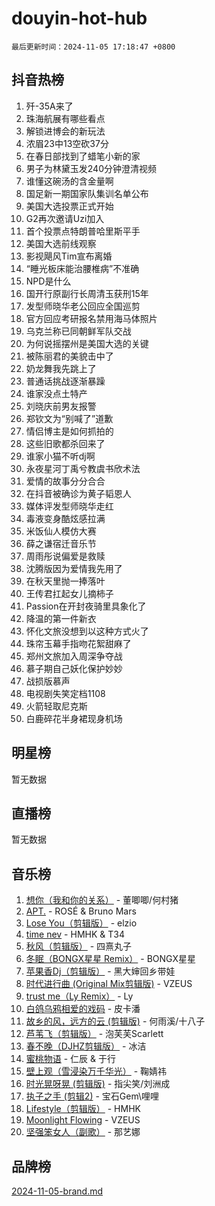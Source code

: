 # douyin-hot-hub

`最后更新时间：2024-11-05 17:18:47 +0800`

## 抖音热榜

1. 歼-35A来了
1. 珠海航展有哪些看点
1. 解锁进博会的新玩法
1. 浓眉23中13空砍37分
1. 在春日部找到了蜡笔小新的家
1. 男子为林黛玉发240分钟澄清视频
1. 谁懂这碗汤的含金量啊
1. 国足新一期国家队集训名单公布
1. 美国大选投票正式开始
1. G2再次邀请Uzi加入
1. 首个投票点特朗普哈里斯平手
1. 美国大选前线观察
1. 影视飓风Tim宣布离婚
1. “睡光板床能治腰椎病”不准确
1. NPD是什么
1. 国开行原副行长周清玉获刑15年
1. 发型师晓华老公回应全国巡剪
1. 官方回应考研报名禁用海马体照片
1. 乌克兰称已同朝鲜军队交战
1. 为何说摇摆州是美国大选的关键
1. 被陈丽君的美貌击中了
1. 奶龙舞我先跳上了
1. 普通话挑战逐渐暴躁
1. 谁家没点土特产
1. 刘晓庆前男友报警
1. 郑钦文为“别喊了”道歉
1. 情侣博主是如何抓拍的
1. 这些旧歌都杀回来了
1. 谁家小猫不听dj啊
1. 永夜星河丁禹兮教虞书欣术法
1. 爱情的故事分分合合
1. 在抖音被确诊为黄子韬恩人
1. 媒体评发型师晓华走红
1. 毒液变身酷炫感拉满
1. 米饭仙人模仿大赛
1. 薛之谦宿迁音乐节
1. 周雨彤说偏爱是救赎
1. 沈腾版因为爱情我先用了
1. 在秋天里抛一捧落叶
1. 王传君扛起女儿摘柿子
1. Passion在开封夜骑里具象化了
1. 降温的第一件新衣
1. 怀化文旅没想到以这种方式火了
1. 珠帘玉幕手指吻花絮甜麻了
1. 郑州文旅加入周深争夺战
1. 慕子期自己妖化保护妙妙
1. 战损版慕声
1. 电视剧失笑定档1108
1. 火箭轻取尼克斯
1. 白鹿碎花半身裙现身机场

## 明星榜

暂无数据

## 直播榜

暂无数据

## 音乐榜

1. [想你（我和你的关系）](https://sf5-hl-cdn-tos.douyinstatic.com/obj/tos-cn-ve-2774/o8QxhcOBDYYX0zqKCjFVQXZ3RBffnRBQEogitG) - 董唧唧/何村猪
1. [APT.](https://sf5-hl-cdn-tos.douyinstatic.com/obj/tos-cn-ve-2774/oUIcRnUtZBV1JgZtxIMCAiiBSVBSEEOCFfkeMQ) - ROSÉ & Bruno Mars
1. [Lose You（剪辑版）](https://sf6-cdn-tos.douyinstatic.com/obj/tos-cn-ve-2774/og9yxQxAWI86iBNr9ojBFMoWTIvDZZb8HwiGY) - elzio
1. [time nev](https://sf5-hl-cdn-tos.douyinstatic.com/obj/tos-cn-ve-2774/oc6aICzpzBCWrhCvDVi2AZmQLt0gIBxfMEfd6i) - HMHK & T34
1. [秋风（剪辑版）](https://sf5-hl-cdn-tos.douyinstatic.com/obj/tos-cn-ve-2774/ocGaU84LfAfzMd2wbXdQFpCGhBiXg82JNMRRie) - 四熹丸子
1. [冬眠（BONGX星星 Remix）](https://sf5-hl-cdn-tos.douyinstatic.com/obj/tos-cn-ve-2774/oMCfFFoE3LwQ7agAgOIG4ieExqkeAsxNBEkLdz) - BONGX星星
1. [苹果香Dj（剪辑版）](https://sf5-hl-cdn-tos.douyinstatic.com/obj/tos-cn-ve-2774/oEeIEQbYGAOspCTRAIeYF4Ok8LgZ8NBaRe4ztR) - 黑大婶回乡带娃
1. [时代进行曲 (Original Mix剪辑版)](https://sf5-hl-cdn-tos.douyinstatic.com/obj/tos-cn-ve-2774/oYrssziLdrtiW6cKABM8n5Vfc2xwXiIBInoAkn) - VZEUS
1. [trust me（Ly Remix）](https://sf3-cdn-tos.douyinstatic.com/obj/tos-cn-ve-2774/oUo1M8fz5AfmMSExABQQKFE0eCMWgsiccfqrMA) - Ly
1. [白鸽乌鸦相爱的戏码](https://sf5-hl-cdn-tos.douyinstatic.com/obj/tos-cn-ve-2774/oMVVEf6eDAOmFtNtCsEqKpIorBDM8Nkg6TZRqC) - 皮卡潘
1. [故乡的风，远方的云 (剪辑版)](https://sf3-cdn-tos.douyinstatic.com/obj/tos-cn-ve-2774/ooPEdiZMrAAWisczq1WXoZYGU6GxII2UUBvYI) - 何雨溪/十八子
1. [芦苇飞（剪辑版）](https://sf5-hl-cdn-tos.douyinstatic.com/obj/tos-cn-ve-2774/ok3IaChjEFFoK3FAMzXDEgfpeE6Al3Nv2BnfCW) - 泡芙芙Scarlett
1. [春不晚（DJHZ剪辑版）](https://sf3-cdn-tos.douyinstatic.com/obj/tos-cn-ve-2774/osEZa7YZ6wNo9QDABgfGFaCQKRQTNafsBJDnKt) - 冰洁
1. [蜜桃物语](https://sf5-hl-cdn-tos.douyinstatic.com/obj/tos-cn-ve-2774/oIhOSCZtIACtYU4XQkngiW9kCBfVD1Fz9IYeqL) - 仁辰 & 于行
1. [壁上观（雪浸染万千华光）](https://sf6-cdn-tos.douyinstatic.com/obj/tos-cn-ve-2774/ocIizBMxWi8vA8UdAMIYdYCjgBB5Z3WZWxrvY) - 鞠婧祎
1. [时光晃呀晃 (剪辑版)](https://sf5-hl-cdn-tos.douyinstatic.com/obj/tos-cn-ve-2774/o8ACeQem3gwI1x3GIYGAfKG0LJebKFRJDwRwyW) - 指尖笑/刘洲成
1. [执子之手 (剪辑2)](https://sf3-cdn-tos.douyinstatic.com/obj/tos-cn-ve-2774/oUoZLQjCc31XzqsBnBQUNgeKtYPBcgbFDwtfcu) - 宝石Gem\哩哩
1. [Lifestyle（剪辑版）](https://sf5-hl-cdn-tos.douyinstatic.com/obj/tos-cn-ve-2774/owfqGgjwG3V5lCLaAIezFMeg3LtuKNBaZKgzPV) - HMHK
1. [Moonlight Flowing](https://sf5-hl-cdn-tos.douyinstatic.com/obj/tos-cn-ve-2774/oopZsCtRnQgOhEYmv9FfBBgwmeaQmWQQZED9tN) - VZEUS
1. [坚强笨女人（副歌）](https://sf6-cdn-tos.douyinstatic.com/obj/tos-cn-ve-2774/ospNInQiZvGWyBVg5zkNsAMct5uJIg1CrZiPL) - 那艺娜

## 品牌榜

[2024-11-05-brand.md](2024-11-05-brand.md)
